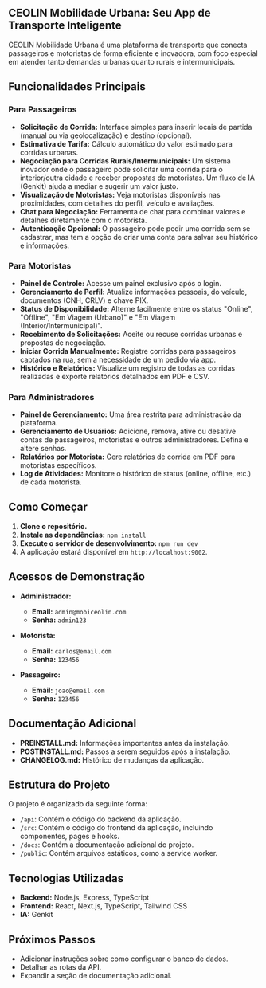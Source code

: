 ## CEOLIN Mobilidade Urbana: Seu App de Transporte Inteligente

CEOLIN Mobilidade Urbana é uma plataforma de transporte que conecta passageiros e motoristas de forma eficiente e inovadora, com foco especial em atender tanto demandas urbanas quanto rurais e intermunicipais.

## Funcionalidades Principais

### Para Passageiros
- **Solicitação de Corrida:** Interface simples para inserir locais de partida (manual ou via geolocalização) e destino (opcional).
- **Estimativa de Tarifa:** Cálculo automático do valor estimado para corridas urbanas.
- **Negociação para Corridas Rurais/Intermunicipais:** Um sistema inovador onde o passageiro pode solicitar uma corrida para o interior/outra cidade e receber propostas de motoristas. Um fluxo de IA (Genkit) ajuda a mediar e sugerir um valor justo.
- **Visualização de Motoristas:** Veja motoristas disponíveis nas proximidades, com detalhes do perfil, veículo e avaliações.
- **Chat para Negociação:** Ferramenta de chat para combinar valores e detalhes diretamente com o motorista.
- **Autenticação Opcional:** O passageiro pode pedir uma corrida sem se cadastrar, mas tem a opção de criar uma conta para salvar seu histórico e informações.

### Para Motoristas
- **Painel de Controle:** Acesse um painel exclusivo após o login.
- **Gerenciamento de Perfil:** Atualize informações pessoais, do veículo, documentos (CNH, CRLV) e chave PIX.
- **Status de Disponibilidade:** Alterne facilmente entre os status "Online", "Offline", "Em Viagem (Urbano)" e "Em Viagem (Interior/Intermunicipal)".
- **Recebimento de Solicitações:** Aceite ou recuse corridas urbanas e propostas de negociação.
- **Iniciar Corrida Manualmente:** Registre corridas para passageiros captados na rua, sem a necessidade de um pedido via app.
- **Histórico e Relatórios:** Visualize um registro de todas as corridas realizadas e exporte relatórios detalhados em PDF e CSV.

### Para Administradores
- **Painel de Gerenciamento:** Uma área restrita para administração da plataforma.
- **Gerenciamento de Usuários:** Adicione, remova, ative ou desative contas de passageiros, motoristas e outros administradores. Defina e altere senhas.
- **Relatórios por Motorista:** Gere relatórios de corrida em PDF para motoristas específicos.
- **Log de Atividades:** Monitore o histórico de status (online, offline, etc.) de cada motorista.

## Como Começar

1. **Clone o repositório.**
2. **Instale as dependências:** `npm install`
3. **Execute o servidor de desenvolvimento:** `npm run dev`
4. A aplicação estará disponível em `http://localhost:9002`.

## Acessos de Demonstração

- **Administrador:**
  - **Email:** `admin@mobiceolin.com`
  - **Senha:** `admin123`

- **Motorista:**
  - **Email:** `carlos@email.com`
  - **Senha:** `123456`

- **Passageiro:**
  - **Email:** `joao@email.com`
  - **Senha:** `123456`

## Documentação Adicional

- **PREINSTALL.md:** Informações importantes antes da instalação.
- **POSTINSTALL.md:** Passos a serem seguidos após a instalação.
- **CHANGELOG.md:** Histórico de mudanças da aplicação.

## Estrutura do Projeto

O projeto é organizado da seguinte forma:

- `/api`: Contém o código do backend da aplicação.
- `/src`: Contém o código do frontend da aplicação, incluindo componentes, pages e hooks.
- `/docs`: Contém a documentação adicional do projeto.
- `/public`: Contém arquivos estáticos, como a service worker.

## Tecnologias Utilizadas

- **Backend:** Node.js, Express, TypeScript
- **Frontend:** React, Next.js, TypeScript, Tailwind CSS
- **IA:** Genkit

## Próximos Passos

- Adicionar instruções sobre como configurar o banco de dados.
- Detalhar as rotas da API.
- Expandir a seção de documentação adicional.

